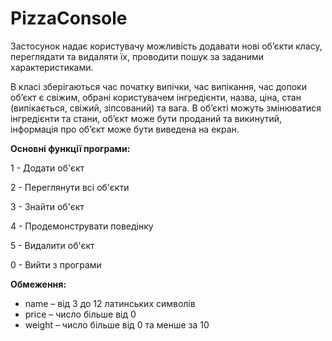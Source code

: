 # PizzaConsole
Застосунок надає користувачу можливість додавати нові об’єкти класу, переглядати та видаляти їх, проводити пошук за заданими характеристиками.

В класі зберігаються час початку випічки, час випікання, час допоки об’єкт є свіжим, обрані користувачем інгредієнти, назва, ціна, стан (випікається, свіжий, зіпсований) та вага. В об’єкті можуть змінюватися інгредієнти та стани, об’єкт може бути проданий та викинутий, інформація про об’єкт може бути виведена на екран.

**Основні функції програми:**

1 - Додати об'єкт

2 - Переглянути всі об'єкти

3 - Знайти об'єкт

4 - Продемонструвати поведінку

5 - Видалити об'єкт

0 - Вийти з програми

**Обмеження:**
-	name – від 3 до 12 латинських символів
-	price – число більше від 0
-	weight – число більше від 0 та менше за 10

